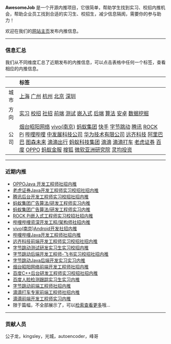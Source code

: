 
 
**AwesomeJob** 是一个开源内推项目，它很简单，帮助学生找到实习、校招内推机会，帮助企业员工找到合适的实习生、校招生，减少信息隔阂，需要你的参与助力！

欢迎在我们的[网站主页](https://awesomejob.gitee.io/)发布内推信息。


--- 
### 信息汇总

我们从不同维度汇总了近期发布的内推信息，可以点击表格中任何一个标签，查看相应的内推信息。

||标签|
|:---:|:---|
|城市|[上海](https://awesomejob.gitee.io/tags/上海)	[广州](https://awesomejob.gitee.io/tags/广州)	[杭州](https://awesomejob.gitee.io/tags/杭州)	[北京](https://awesomejob.gitee.io/tags/北京)	[深圳](https://awesomejob.gitee.io/tags/深圳)|
|方向|[实习](https://awesomejob.gitee.io/series/实习)	[校招](https://awesomejob.gitee.io/series/校招)	[社招](https://awesomejob.gitee.io/series/社招)	[前端](https://awesomejob.gitee.io/categories/前端)	[测试](https://awesomejob.gitee.io/categories/测试)	[嵌入式](https://awesomejob.gitee.io/categories/嵌入式)	[后端](https://awesomejob.gitee.io/categories/后端)	[算法](https://awesomejob.gitee.io/categories/算法)	[安卓](https://awesomejob.gitee.io/categories/安卓)	[数据挖掘](https://awesomejob.gitee.io/categories/数据挖掘)|
|公司|[烟台昭阳网络](https://awesomejob.gitee.io/tags/烟台昭阳网络)	[vivo(南京)](https://awesomejob.gitee.io/tags/vivo(南京))	[蚂蚁集团](https://awesomejob.gitee.io/tags/蚂蚁集团)	[快手](https://awesomejob.gitee.io/tags/快手)	[字节跳动](https://awesomejob.gitee.io/tags/字节跳动)	[腾讯](https://awesomejob.gitee.io/tags/腾讯)	[ROCK Pi](https://awesomejob.gitee.io/tags/rock-pi)	[哔哩哔哩](https://awesomejob.gitee.io/tags/哔哩哔哩)	[中发展科技公司](https://awesomejob.gitee.io/tags/中发展科技公司)	[华为技术有限公司](https://awesomejob.gitee.io/tags/华为技术有限公司)	[远齐科技](https://awesomejob.gitee.io/tags/远齐科技)	[阿里巴巴](https://awesomejob.gitee.io/tags/阿里巴巴)	[图森未来](https://awesomejob.gitee.io/tags/图森未来)	[滴滴出行](https://awesomejob.gitee.io/tags/滴滴出行)	[蚂蚁科技集团](https://awesomejob.gitee.io/tags/蚂蚁科技集团)	[滴滴](https://awesomejob.gitee.io/tags/滴滴)	[滴滴打车](https://awesomejob.gitee.io/tags/滴滴打车)	[老虎证券](https://awesomejob.gitee.io/tags/老虎证券)	[百度](https://awesomejob.gitee.io/tags/百度)	[OPPO](https://awesomejob.gitee.io/tags/oppo)	[蚂蚁金服](https://awesomejob.gitee.io/tags/蚂蚁金服)	[搜狐](https://awesomejob.gitee.io/tags/搜狐)	[微软亚洲研究院](https://awesomejob.gitee.io/tags/微软亚洲研究院)	[灵均投资](https://awesomejob.gitee.io/tags/灵均投资)|
--- 

### 近期内推 
- [OPPOJava 开发工程师社招内推](https://awesomejob.gitee.io/posts/jobs/job_38)
- [老虎证券Java开发工程师实习校招社招内推](https://awesomejob.gitee.io/posts/jobs/job_37)
- [腾讯后台开发工程师实习校招社招内推](https://awesomejob.gitee.io/posts/jobs/job_36)
- [蚂蚁集团广告算法/研发工程师实习内推](https://awesomejob.gitee.io/posts/jobs/job_35)
- [蚂蚁集团广告算法/研发工程师实习内推](https://awesomejob.gitee.io/posts/jobs/job_34)
- [ROCK Pi嵌入式工程师实习校招社招内推](https://awesomejob.gitee.io/posts/jobs/job_33)
- [哔哩哔哩资深开发工程/架构师社招内推](https://awesomejob.gitee.io/posts/jobs/job_32)
- [vivo(南京)Android开发社招内推](https://awesomejob.gitee.io/posts/jobs/job_31)
- [哔哩哔哩Java开发工程师社招内推](https://awesomejob.gitee.io/posts/jobs/job_30)
- [远齐科技前端开发工程师实习校招社招内推](https://awesomejob.gitee.io/posts/jobs/job_29)
- [字节跳动测试研发实习生实习校招内推](https://awesomejob.gitee.io/posts/jobs/job_28)
- [字节跳动后端开发工程师-飞书实习校招社招内推](https://awesomejob.gitee.io/posts/jobs/job_27)
- [字节跳动Java后端开发实习实习内推](https://awesomejob.gitee.io/posts/jobs/job_26)
- [烟台昭阳网络前端开发工程师社招内推](https://awesomejob.gitee.io/posts/jobs/job_25)
- [百度C++后台研发工程师实习校招社招内推](https://awesomejob.gitee.io/posts/jobs/job_24)
- [百度人脸检测跟踪实习生实习内推](https://awesomejob.gitee.io/posts/jobs/job_23)
- [字节跳动前端工程师社招内推](https://awesomejob.gitee.io/posts/jobs/job_22)
- [滴滴打车专家前端工程师社招内推](https://awesomejob.gitee.io/posts/jobs/job_21)
- [滴滴前端开发工程师实习内推](https://awesomejob.gitee.io/posts/jobs/job_20)
- 限于篇幅，不全部展示了，可以[检索查看更多](https://awesomejob.gitee.io/)哦...
--- 
### 贡献人员
公子龙，kingsley，光城，autoencoder，峰哥